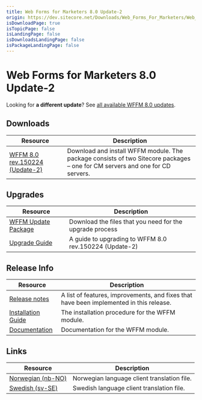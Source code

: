 ```yaml
---
title: Web Forms for Marketers 8.0 Update-2
origin: https://dev.sitecore.net/Downloads/Web_Forms_For_Marketers/Web_Forms_for_Marketers_80/Web_Forms_for_Marketers_80_Update2
isDownloadPage: true
isTopicPage: false
isLandingPage: false
isDownloadsLandingPage: false
isPackageLandingPage: false
---
```


# Web Forms for Marketers 8.0 Update-2

  <Alert variant='warning' mb={4}>
    <AlertIcon />
    

Looking for **a different update**? See [all available WFFM 8.0 updates](/downloads/Web_Forms_For_Marketers/Web_Forms_for_Marketers_80).


  </Alert>
  

## Downloads

 | Resource | Description |
 | --- | --- |
 | [WFFM 8.0 rev.150224 (Update-2)](https://scdp.blob.core.windows.net/downloads/Sitecore%20Experience%20Platform/8%200/Sitecore%20Experience%20Platform%208%20update2/Secure/Web%20Forms%20for%20Marketers%208.0%20rev.%20150224%20NOT%20SC%20PACKAGE.zip) | Download and install WFFM module. The package consists of two Sitecore packages – one for CM servers and one for CD servers. |

## Upgrades

 | Resource | Description |
 | --- | --- |
 | [WFFM Update Package](https://scdp.blob.core.windows.net/downloads/Web%20Forms%20For%20Marketers/Web%20Forms%20for%20Marketers%2080/Web%20Forms%20for%20Marketers%2080%20Update2/Secure/Web%20Forms%20for%20Marketers%2080%20rev150224%20Update%20package.zip) | Download the files that you need for the upgrade process  <br /> |
 | [Upgrade Guide](https://scdp.blob.core.windows.net/downloads/Web%20Forms%20For%20Marketers/Web%20Forms%20for%20Marketers%2080/Web%20Forms%20for%20Marketers%2080%20Update2/Secure/WFFM%2080%20Update%202%20Upgrade%20Guide.pdf) | A guide to upgrading to WFFM 8.0 rev.150224 (Update-2) |

## Release Info

 | Resource | Description |
 | --- | --- |
 | [Release notes](/Downloads/Downloads/Web_Forms_For_Marketers/Web_Forms_for_Marketers_80/Release_Notes#update2) | A list of features, improvements, and fixes that have been implemented in this release. |
 | [Installation Guide](/~/media/CA0E617E3937492CAAADA24CE2407F87.ashx) | The installation procedure for the WFFM module. |
 | [Documentation](https://doc.sitecore.com/legacy-docs/web-forms-for-marketers-8.0.pdf) | Documentation for the WFFM module. |

## Links

 | Resource | Description |
 | --- | --- |
 | [Norwegian (nb-NO)](https://sitecoredev.azureedge.net#) | Norwegian language client translation file. |
 | [Swedish (sv-SE)](https://scdp.blob.core.windows.net/downloads/Web%20Forms%20For%20Marketers/Web%20Forms%20for%20Marketers%2080/Web%20Forms%20for%20Marketers%2080%20Update2/Secure/WFFM80svSE150618.zip) | Swedish language client translation file. |